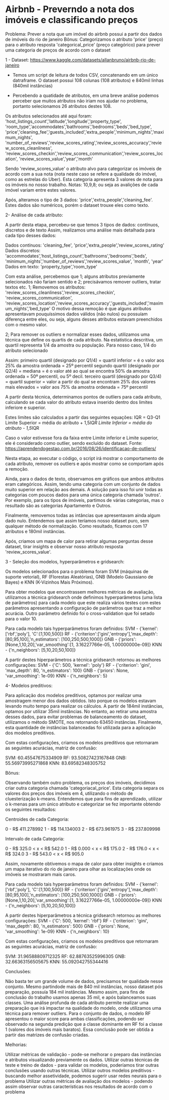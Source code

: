 # Airbnb - Preverndo a nota dos imóveis e classificando preços 

Problema: Prever a nota que um imóvel do airbnb possui a partir dos dados de imóveis do rio de janeiro 
Bônus: Categorizamos o atributo 'price' (preço) para o atributo resposta 'categorical_price' (preço categórico)
para prever uma categoria de preços de acordo com o dataset

1 - Dataset: https://www.kaggle.com/datasets/allanbruno/airbnb-rio-de-janeiro

- Temos um script de leitura de todos CSV, concatenando em um único datraframe. O dataset possui 108 colunas (108 atributos) e 840mil linhas (840mil instâncias)

- Percebendo a quatidade de atributos, em uma breve análise podemos perceber que muitos atributos não iriam nos ajudar no problema, portanto selecionamos 26 atributos destes 108.

Os atributos selecionados até aqui foram: 
'host_listings_count','latitude','longitude','property_type',
'room_type','accommodates','bathrooms','bedrooms','beds','bed_type',
'price','cleaning_fee','guests_included','extra_people','minimum_nights','maximum_nights',
'number_of_reviews','review_scores_rating','review_scores_accuracy','review_scores_cleanliness',
'review_scores_checkin','review_scores_communication','review_scores_location',
'review_scores_value','year','month'

Sendo 'review_scores_value' o atributo alvo para categorizar os imóveis de acordo com a sua nota (nota neste caso se refere a qualidade do imóvel, como as estrelas do Uber). Esta categoria apresenta 3 valores de nota para os imóveis no nosso trabalho. Notas: 10,9,8; ou seja as avalições de cada imóvel variam entre estes valores.

Após, alteramos o tipo de 3 dados: 'price','extra_people','cleaning_fee'. Estes dados são numéricos, porém o dataset trouxe eles como texto.

2- Análise de cada atributo:

A partir desta etapa, percebeu-se que temos 3 tipos de dados: contínuos, discretos e de texto
Assim, realizamos uma análise mais detalhada para cada tipo desses dados:

Dados contínuos:  'cleaning_fee', 'price','extra_people','review_scores_rating'
Dados discretos: 'accommodates','host_listings_count','bathrooms','bedrooms','beds',
                'minimum_nights','number_of_reviews','review_scores_value', 'month', 'year'
Dados em texto: 'property_type','room_type'

Com esta análise, percebemos que 1; alguns atributos previamente selecionados não fariam sentido e 2; precisávamos remover outliers, tratar textos etc.
1; Removemos os atributos: 'review_scores_cleanliness','review_scores_checkin', 'review_scores_communication',
       'review_scores_location','review_scores_accuracy','guests_included','maximum_nights','bed_type'
O motivo dessa remoção é que alguns atributos apresentavam pouquíssimos dados válidos (não nulos) ou possuíam diferença entre eles, ou seja, alguns desses atributos estavam preenchidos com o mesmo valor.

2; Para remover os outliers e normalizar esses dados, utilizamos uma técnica que define os quartis de cada atributo.
Na estatística descritiva, um quartil representa 1/4 da amostra ou população. Para nosso caso, 1/4 do atributo selecionado

Assim:
primeiro quartil (designado por Q1/4) = quartil inferior = é o valor aos 25% da amostra ordenada = 25º percentil
segundo quartil (designado por Q2/4) = mediana = é o valor até ao qual se encontra 50% da amostra ordenada = 50º percentil, ou 5º decil.
terceiro quartil (designado por Q3/4) = quartil superior = valor a partir do qual se encontram 25% dos valores mais elevados = valor aos 75% da amostra ordenada = 75º percentil

A partir desta técnica, determinamos pontos de outliers para cada atributo, calculando se cada valor do atributo estava inserido dentro dos limites inferiore e superior.

Estes limites são calculados a partir das seguintes equações:
   IQR = Q3-Q1
   Limite Superior = média do atributo + 1,5*IQR
   Limite Inferior = média do atributo - 1,5*IQR

Caso o valor estivesse fora da faixa entre Limite inferior e Limite superior, ele é considerado como outlier, sendo excluído do dataset.
Fonte: https://aprendendogestao.com.br/2016/08/26/identificacao-de-outliers/

Nesta etapa, ao executar o código, o script irá mostrar o comportamento de cada atributo, remover os outliers e após mostrar como se comportam após a remoção.

Ainda, para o dados de texto, observamos em gráficos que ambos atributos eram categóricos. Assim, tendo uma categoria com um conjunto de dados muito superior em relação aos demais. A solução para isso foi unir todas as categorias com poucos dados para uma única categoria chamada 'outros'. Por exemplo, para os tipos de imóveis, partimos de várias categorias, mas o resultado são as categorias Apartamento e Outros.

Finalmente, removemos todas as intâncias que apresentavam ainda algum dado nulo. 
Entendemos que assim teríamos nosso dataset puro, sem qualquer método de normalização. 
Como resultado, ficamos com 17 atributos e 180mil instâncias.

Após, criamos um mapa de calor para retirar algumas perguntas desse dataset, tirar insights e observar nosso atributo resposta 'review_scores_value'. 

3 - Seleção dos modelos, hyperparâmetros e gridsearch:

Os modelos selecionados para o problema foram SVM (máquinas de suporte vetorial), RF (Florestas Aleatórias), GNB (Modelo Gaussiano de Bayes) e KNN (K-Vizinhos Mais Próximos).

Para obter modelos que encontrassem melhores métricas de avaliação, utilizamos a técnica gridsearch onde definimos hyperparâmetros (uma lista de parâmetros) para cada modelo que este realiza vários testes com estes parâmetros apresentando a configuração de parâmetros que traz a melhor acurácia. 
Outro parâmetro definido foi o cross-validation que foi setado para o valor 10.

Para cada modelo tais hyperparâmetros foram definidos:
SVM - {'kernel':['rbf','poly'], 'C':[1,100,500]}
RF - {'criterion':['gini','entropy'],'max_depth': [80,95,100],'n_estimators': [100,250,500,1000]}
GNB - {'priors': [None,1,10,20],'var_smoothing':[1, 3.16227766e-05, 1.00000000e-09]}
KNN - {'n_neighbors': [5,10,20,50,100]}

A partir destes hiperparâmetros a técnica gridsearch retornou as melhores configurações:
SVM - {'C': 500, 'kernel': 'poly'}
RF - {'criterion': 'gini', 'max_depth': 80, 'n_estimators': 100}
GNB - {'priors': None, 'var_smoothing': 1e-09}
KNN - {'n_neighbors': 5}

4- Modelos preditivos:

Para aplicação dos modelos preditivos, optamos por realizar uma amostragem menor dos dados obtidos. Isto porque os modelos estavam levando muito tempo para realizar os cálculos. A partir de 184mil instâncias, optamos por utilizar 35mil instâncias. 
No entanto, ao retirar uma amostra desses dados, para evitar problemas de balanceamento do dataset, utilizamos o método SMOTE, nos retornando 63450 instâncias. Finalmente, esta quantidade de instâncias balanceadas foi utilizada para a aplicação dos modelos preditivos.

Com estas configurações, criamos os modelos preditivos que retornaram as seguintes acurácias, matriz de confusão:

SVM: 60.45547675334909
RF: 93.50827423167848
GNB: 55.56973995271868
KNN: 83.69582348305752

Bônus:

Observando também outro problema, os preços dos imóveis, decidimos criar outra categoria chamada 'categoriacal_price'. 
Esta categoria separa os valores dos preços dos imóveis em 4, utilizando o método de cluesterização k-means. Entendemos que para fins de aprendizado, utilizar o k-menas para um único atributo e categorizar se fez importante obtendo os seguintes resultados:

Centroides de cada Categoria:

0 - R$ 411.278992
1 - R$ 114.134003
2 - R$ 673.961975
3 - R$ 237.809998

Intervalo de cada Categoria:

0 - R$ 325.0 < x < R$ 542.0
1 - R$ 0.000 < x < R$ 175.0
2 - R$ 176.0 < x < R$ 324.0
3 - R$ 543.0 < x < R$ 905.0

Assim, novamente obtivemos o mapa de calor para obter insights e criamos um mapa iterativo do rio de janeiro para olhar as localizações onde os imóveis se mostraram mais caros.

Para cada modelo tais hyperparâmetros foram definidos:
SVM - {'kernel':['rbf','poly'], 'C':[1,100,500]}
RF - {'criterion':['gini','entropy'],'max_depth': [80,95,100],'n_estimators': [100,250,500,1000]}
GNB - {'priors': [None,1,10,20],'var_smoothing':[1, 3.16227766e-05, 1.00000000e-09]}
KNN - {'n_neighbors': [5,10,20,50,100]}

A partir destes hiperparâmetros a técnica gridsearch retornou as melhores configurações:
SVM - {'C': 500, 'kernel': 'rbf'}
RF - {'criterion': 'gini', 'max_depth': 80, 'n_estimators': 500}
GNB - {'priors': None, 'var_smoothing': 1e-09}
KNN - {'n_neighbors': 10}


Com estas configurações, criamos os modelos preditivos que retornaram as seguintes acurácias, matriz de confusão:

SVM: 31.96588809712325
RF: 62.88763525996305
GNB: 32.66363156505675
KNN: 55.092042755344416

Conclusões:

Não basta ter um grande volume de dados, precisamos ter qualidade nesse conjunto. Mesmo partindode mais de 840 mil instâncias, nosso dataset pós preparação, possuía 184 mil instâncias. Mesmo assim, para fins de conclusão do trabalho usamos apenas 35 mil, e após balanceamos suas classes.
Uma análise profunda de cada atributo permite realizar uma preparação que irá impactar na qualidade do modelo, onde utilizamos uma técnica para remover outliers.
Para o conjunto de dados, o modelo RF apresentou o maior score para ambas classificações, podendo ser observado na segunda predição que a classe dominante em RF foi a classe 1 (valores dos imóveis mais baratos). Essa conclusão pode ser obtida a partir das matrizes de confusão criadas.

Melhorias:

Utilizar métricas de validação - pode-se melhorar o preparo das instâncias e atributos visualizando previamente os dados.
Utilizar outras técnicas de teste e treino de dados - para validar os modelos, poderíamos tirar outras conclusões usando outras técnicas.
Utilizar outros modelos preditivos - buscando melhor assetividade, podemos sugerir usar redes neurais para o problema
Utilizar outras métricas de avaliação dos modelos - podendo assim observar outras características nos resultados de acordo com o problema

